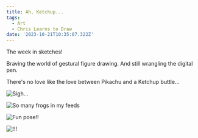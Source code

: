```yaml
---
title: Ah, Ketchup...
tags:
  - Art
  - Chris Learns to Draw
date: '2023-10-21T10:35:07.322Z'
---
```


The week in sketches!

Braving the world of gestural figure drawing. And still wrangling the digital pen.

There's no love like the love between Pikachu and a Ketchup buttle...

![Sigh...](https://res.cloudinary.com/cpadilla/image/upload/v1697745208/chrisdpadilla/blog/art/pikachu_and_ketchup_hvmvkp.png)

![So many frogs in my feeds](https://res.cloudinary.com/cpadilla/image/upload/v1697745207/chrisdpadilla/blog/art/33_frog_lvijjw.png)

![Fun pose!!](https://res.cloudinary.com/cpadilla/image/upload/v1697745207/chrisdpadilla/blog/art/IMG_3607_Medium_gbhkwi.jpg)

![!!!](https://res.cloudinary.com/cpadilla/image/upload/v1697745207/chrisdpadilla/blog/art/IMG_3608_Medium_cpwsa6.jpg)
